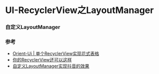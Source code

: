 # UI-RecyclerView之LayoutManager

### 自定义LayoutManager

### 参考

* [Orient-Ui | 单个RecyclerView实现花式表格](https://www.jianshu.com/p/144f1cfd7c4f)
* [你的RecyclerView还可以这样](https://www.jianshu.com/p/20f16a4b4630)
* [自定义LayoutManager实现抖音的效果](https://www.jianshu.com/p/34a0ef2d806d)